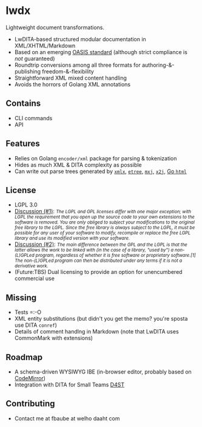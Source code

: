 # lwdx
Lightweight document transformations. 
* LwDITA-based structured modular documentation in XML/XHTML/Markdown 
* Based on an emerging [OASIS standard](https://github.com/oasis-open/dita-lightweight) (although strict compliance is _not_ guaranteed) 
* Roundtrip conversions among all three formats for authoring-&-publishing freedom-&-flexibility 
* Straightforward XML mixed content handling 
* Avoids the horrors of Golang XML annotations 
## Contains 
* CLI commands
* API
## Features
* Relies on Golang `encoder/xml` package for parsing & tokenization
* Hides as much XML & DITA complexity as possible
* Can write out parse trees generated by [`xmlx`](https://github.com/jteeuwen/go-pkg-xmlx), [`etree`](https://github.com/beevik/etree), [`mxj`](https://github.com/clbanning/mxj), [`x2j`](https://github.com/clbanning/mxj/tree/master/x2j), [Go `html`](https://godoc.org/golang.org/x/net/html)
## License
* LGPL 3.0 
* [Discussion (#1)](https://www.whitesourcesoftware.com/whitesource-blog/top-10-gpl-questions-answered/): <i><small>The LGPL and GPL licenses differ with one major exception; with LGPL the requirement that you open up the source code to your own extensions to the software is removed. You are only obliged to subject your modifications to the original free library to the LGPL. Since the free library is always subject to the LGPL, it must be possible for any user of your software to modify, recompile or replace the free LGPL library and use its modified version with your software.</small></i>
* [Discussion (#2)](https://en.wikipedia.org/wiki/GNU_Lesser_General_Public_License): <i><small>The main difference between the GPL and the LGPL is that the latter allows the work to be linked with (in the case of a library, "used by") a  non-(L)GPLed program, regardless of whether it is free software or proprietary software.[1] The non-(L)GPLed program can then be distributed under any terms if it is not a derivative work.</small></i>
* (Future:TBS) Dual licensing to provide an option for unencumbered commercial use 
## Missing
* Tests =:-O 
* XML entity substitutions (but didn't you get the memo? you're sposta use DITA `conref`)
* Details of comment handlng in Markdown (note that LwDITA uses CommonMark with extensions) 
## Roadmap 
* A schema-driven WYSIWYG IBE (in-browser editor, probably based on [CodeMirror](https://codemirror.net/demo/xmlcomplete.html)) 
* Integration with DITA for Small Teams [D4ST](http://www.dita-for-small-teams.org/)
## Contributing
* Contact me at fbaube at welho daaht com 
